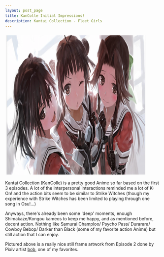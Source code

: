 ```yaml
---
layout: post_page
title: KanColle Initial Impressions!
description: Kantai Collection - Fleet Girls
---
```


<div style="line-height:0;padding:4px 0 0 1px;">
<a href="Images/bob%20sendai%20girls.jpg" style="display:inline-block;margin:3px;text-decoration:none;"> 
<img alt="Photo: Banana Bread" height="450" src="Images/bob%20sendai%20girls.jpg" title="Banana Bread" width="450" style="padding:1px;">
</a>
</div>

Kantai Collection (KanColle) is a pretty good Anime so far based on the first 3 episodes. A lot of the interpersonal interactions reminded me a lot of K-On! and the action bits seem to be similar to Strike Witches (though my experience with Strike Witches has been limited to playing through one song in Osu!...) 

Anyways, there's already been some 'deep' moments, enough Shimakaze/Kongou kameos to keep me happy, and as mentioned before, decent action. Nothing like Samurai Champloo/ Psycho Pass/ Durarara/ Cowboy Bebop/ Darker than Black (some of my favorite action Anime) but still action that I can enjoy. 

Pictured above is a really nice still frame artwork from Episode 2 done by Pixiv artist [bob](http://www.pixiv.net/member.php?id=91521), one of my favorites. 
